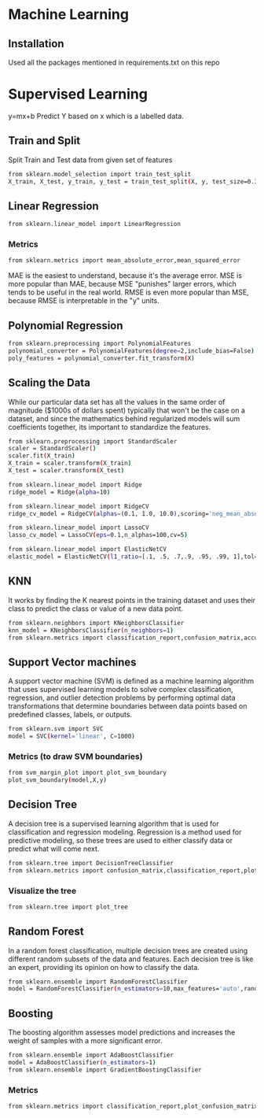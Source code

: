 # Machine Learning 

## Installation
Used all the packages mentioned in requirements.txt on this repo

# Supervised Learning
y=mx+b
Predict Y based on x which is a labelled data.

## Train and Split
Split Train and Test data from given set of features

```bash
from sklearn.model_selection import train_test_split
X_train, X_test, y_train, y_test = train_test_split(X, y, test_size=0.3, random_state=101)
```

## Linear Regression

```bash
from sklearn.linear_model import LinearRegression
```

### Metrics
```bash
from sklearn.metrics import mean_absolute_error,mean_squared_error
```

MAE is the easiest to understand, because it's the average error.
MSE is more popular than MAE, because MSE "punishes" larger errors, which tends to be useful in the real world.
RMSE is even more popular than MSE, because RMSE is interpretable in the "y" units.

## Polynomial Regression
```bash
from sklearn.preprocessing import PolynomialFeatures
polynomial_converter = PolynomialFeatures(degree=2,include_bias=False)
poly_features = polynomial_converter.fit_transform(X)
```

## Scaling the Data
While our particular data set has all the values in the same order of magnitude ($1000s of dollars spent)
typically that won't be the case on a dataset, and since the mathematics behind regularized models will sum coefficients 
together, its important to standardize the features. 

```bash
from sklearn.preprocessing import StandardScaler
scaler = StandardScaler()
scaler.fit(X_train)
X_train = scaler.transform(X_train)
X_test = scaler.transform(X_test)
```

```bash
from sklearn.linear_model import Ridge
ridge_model = Ridge(alpha=10)
```

```bash
from sklearn.linear_model import RidgeCV
ridge_cv_model = RidgeCV(alphas=(0.1, 1.0, 10.0),scoring='neg_mean_absolute_error')
```

```bash
from sklearn.linear_model import LassoCV
lasso_cv_model = LassoCV(eps=0.1,n_alphas=100,cv=5)
```

```bash
from sklearn.linear_model import ElasticNetCV
elastic_model = ElasticNetCV(l1_ratio=[.1, .5, .7,.9, .95, .99, 1],tol=0.01)
```

## KNN 
It works by finding the K nearest points in the training dataset and uses their class to predict the class or value of a new data point.

```bash
from sklearn.neighbors import KNeighborsClassifier
knn_model = KNeighborsClassifier(n_neighbors=1)
from sklearn.metrics import classification_report,confusion_matrix,accuracy_score
```

## Support Vector machines

A support vector machine (SVM) is defined as a machine learning algorithm that uses supervised learning models to solve complex classification, regression, and outlier detection problems by performing optimal data transformations that determine boundaries between data points based on predefined classes, labels, or outputs.

```bash
from sklearn.svm import SVC
model = SVC(kernel='linear', C=1000)
```

### Metrics (to draw SVM boundaries)

```bash
from svm_margin_plot import plot_svm_boundary
plot_svm_boundary(model,X,y)
```

## Decision Tree
A decision tree is a supervised learning algorithm that is used for classification and regression modeling. Regression is a method used for predictive modeling, so these trees are used to either classify data or predict what will come next.

```bash
from sklearn.tree import DecisionTreeClassifier
from sklearn.metrics import confusion_matrix,classification_report,plot_confusion_matrix
```

### Visualize the tree

```bash
from sklearn.tree import plot_tree
```

## Random Forest
In a random forest classification, multiple decision trees are created using different random subsets of the data and features. Each decision tree is like an expert, providing its opinion on how to classify the data.

```bash
from sklearn.ensemble import RandomForestClassifier
model = RandomForestClassifier(n_estimators=10,max_features='auto',random_state=101)
```

## Boosting 

The boosting algorithm assesses model predictions and increases the weight of samples with a more significant error. 

```bash
from sklearn.ensemble import AdaBoostClassifier
model = AdaBoostClassifier(n_estimators=1)
from sklearn.ensemble import GradientBoostingClassifier
```

### Metrics
```bash
from sklearn.metrics import classification_report,plot_confusion_matrix,accuracy_score
```

